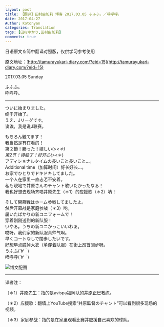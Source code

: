 ```yaml
---
layout: post
title: 【翻译】田村由加莉 博客 2017.03.05 ふふふ。／呼呼呼。
date: 2017-04-27
Author: Kotonyan
categories: Translation
tags: [田村ゆかり,田村由加莉]
comments: true
---
```


日语原文＆简中翻译对照版，仅供学习参考使用

原文地址：[http://tamurayukari-diary.com/?eid=15](http://tamurayukari-diary.com/?eid=15) 

2017.03.05 Sunday

ふふふ。  
呼呼呼。

---

ついに始まりました。  
终于开始了。  
ええ、Jリーグです。  
诶诶，我是说J联赛。

もちろん観てます！  
我当然是有在看的！  
第２節！勝った！嬉しい(>_<＊)  
第2节！得胜了！好开心(>_<＊)  
アディショナルタイムの長いこと長いこと…。  
Additional time（加算时间）好长好长…。  
お家でひとりでドキドキしてました。  
一个人在家里一直忐忑不安着。  
私も現地で井原さんのチャント歌いたかったなぁ！  
我也好想去现场齐唱井原先生（＊1）的应援歌（＊2）呐！

そして開幕戦はホーム参戦してましたよ。  
然后开幕战是家庭参战（＊3）哟。  
届いたばかりの新ユニフォームで！  
穿着刚刚送到的新队服！  
いやぁ。うちの新ユニかっこいいわぁ。  
哎呀。我们家的新队服真帅气啊。  
早くコートなしで闊歩したいです。  
好想早点脱掉大衣（单穿着队服）在街上昂首阔步呀。  
うふふ(*´∀｀*)  
唔呼呼(*´∀｀*)

![博文配图](https://wx4.sinaimg.cn/large/006mHAdlgy1ff0ix0evhmj308w06lgmu.jpg)

---

译者注：

（＊1）井原先生：指的是avispa福岡队的井原正巳教练。

（＊2）应援歌：翻墙上YouTube搜索“井原監督のチャント”可以看到很多现场的视频。

（＊3）家庭参战：指的是在家里观看比赛并应援自己喜欢的球队。

